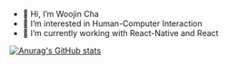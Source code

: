 - 👋 Hi, I’m Woojin Cha
- 👀 I’m interested in Human-Computer Interaction
- 🌱 I’m currently working with React-Native and React
<!-- - 📫 How to reach me ... -->

[![Anurag's GitHub stats](https://github-readme-stats.vercel.app/api?username=Xena123kiki)](https://github.com/anuraghazra/github-readme-stats)

<!---
Xena123kiki/Xena123kiki is a ✨ special ✨ repository because its `README.md` (this file) appears on your GitHub profile.
You can click the Preview link to take a look at your changes.
--->
